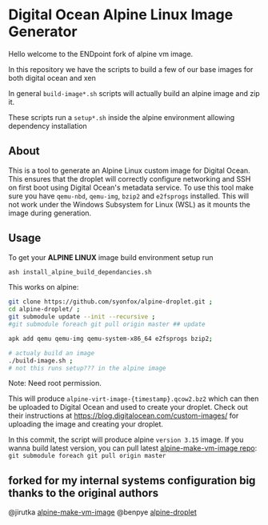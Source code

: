 # Digital Ocean Alpine Linux Image Generator

Hello welcome to the ENDpoint fork of alpine vm image.

In this repository we have the scripts to build a few of our base images for both digital ocean and xen

In general `build-image*.sh` scripts will actually build an alpine image and zip it.

These scripts run a `setup*.sh` inside the alpine environment allowing dependency installation


## About
This is a tool to generate an Alpine Linux custom image for Digital Ocean. This ensures that the droplet will correctly configure networking and SSH on first boot using Digital Ocean's metadata service. To use this tool make sure you have `qemu-nbd`, `qemu-img`, `bzip2` and `e2fsprogs` installed. This will not work under the Windows Subsystem for Linux (WSL) as it mounts the image during generation.

## Usage

To get your **ALPINE LINUX**  image build environment setup run
```sh
ash install_alpine_build_dependancies.sh
```

This works on alpine:
```bash
git clone https://github.com/syonfox/alpine-droplet.git ;
cd alpine-droplet/ ;
git submodule update --init --recursive ;
#git submodule foreach git pull origin master ## update

apk add qemu qemu-img qemu-system-x86_64 e2fsprogs bzip2;

# actualy build an image
./build-image.sh ;
# not this runs setup??? in the alpine image
```

Note: Need root permission.

This will produce `alpine-virt-image-{timestamp}.qcow2.bz2` which can then be uploaded to Digital Ocean and used to create your droplet. Check out their instructions at https://blog.digitalocean.com/custom-images/ for uploading the image and creating your droplet.

In this commit, the script will produce alpine `version 3.15` image. If you wanna build latest version, you can pull latest [alpine-make-vm-image repo](https://github.com/alpinelinux/alpine-make-vm-image): `git submodule foreach git pull origin master`


## forked for my internal systems configuration big thanks to the original authors

@jirutka [alpine-make-vm-image](https://github.com/alpinelinux/alpine-make-vm-image)
@benpye [alpine-droplet](https://github.com/benpye/alpine-droplet)

